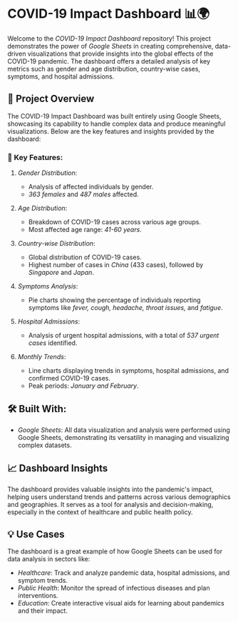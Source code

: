 # COVID-19 Impact Dashboard 📊🌍

Welcome to the *COVID-19 Impact Dashboard* repository! This project demonstrates the power of *Google Sheets* in creating comprehensive, data-driven visualizations that provide insights into the global effects of the COVID-19 pandemic. The dashboard offers a detailed analysis of key metrics such as gender and age distribution, country-wise cases, symptoms, and hospital admissions.

## 🌟 Project Overview

The COVID-19 Impact Dashboard was built entirely using Google Sheets, showcasing its capability to handle complex data and produce meaningful visualizations. Below are the key features and insights provided by the dashboard:

### 📌 Key Features:
1. *Gender Distribution*:
   - Analysis of affected individuals by gender.
   - *363 females* and *487 males* affected.

2. *Age Distribution*:
   - Breakdown of COVID-19 cases across various age groups.
   - Most affected age range: *41-60 years*.

3. *Country-wise Distribution*:
   - Global distribution of COVID-19 cases.
   - Highest number of cases in *China* (433 cases), followed by *Singapore* and *Japan*.

4. *Symptoms Analysis*:
   - Pie charts showing the percentage of individuals reporting symptoms like *fever, cough, headache, throat issues,* and *fatigue*.

5. *Hospital Admissions*:
   - Analysis of urgent hospital admissions, with a total of *537 urgent cases* identified.

6. *Monthly Trends*:
   - Line charts displaying trends in symptoms, hospital admissions, and confirmed COVID-19 cases.
   - Peak periods: *January and February*.

## 🛠 Built With:
- *Google Sheets*: All data visualization and analysis were performed using Google Sheets, demonstrating its versatility in managing and visualizing complex datasets.

## 📈 Dashboard Insights

The dashboard provides valuable insights into the pandemic's impact, helping users understand trends and patterns across various demographics and geographies. It serves as a tool for analysis and decision-making, especially in the context of healthcare and public health policy.

## 💡 Use Cases

The dashboard is a great example of how Google Sheets can be used for data analysis in sectors like:
- *Healthcare*: Track and analyze pandemic data, hospital admissions, and symptom trends.
- *Public Health*: Monitor the spread of infectious diseases and plan interventions.
- *Education*: Create interactive visual aids for learning about pandemics and their impact.
